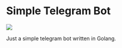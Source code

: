 # Simple Telegram Bot

![](https://github.com/bifidokk/bbot/workflows/build/badge.svg)

Just a simple telegram bot written in Golang. 